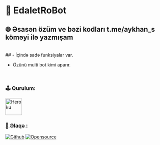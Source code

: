 # **🐺 EdaletRoBot**

## **🌐 Əsasən özüm ve bəzi kodları t.me/aykhan_s köməyi ilə yazmışam**
</br>
##
- İçində sadə funksiyalar var.

- Özünü multi bot kimi aparır.
</br>


### **🕹 Qurulum:**

<p><a href="https://heroku.com/deploy?template=https://github.com/Fakebody31/edaletasistan"><img alt="Heroku" width="52px" src="https://www.nicepng.com/png/full/223-2233246_heroku-logo-salesforce-heroku.png"></p>

### **📨 Əlaqə :**

[![Github](https://img.shields.io/badge/Github-525252?style=for-the-badge&logo=github)](https://github.com/EdaletRoBot) [![Opensource](https://img.shields.io/badge/Telegram-2CA5E0?style=for-the-badge&logo=telegram&logoColor=white)](https://t.me/edalet_22)

</br>

